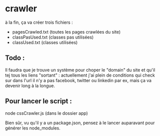 # crawler

à la fin, ça va créer trois fichiers :

+ pagesCrawled.txt (toutes les pages crawlées du site)
+ classPasUsed.txt (classes pas utilisées)
+ classUsed.txt (classes utilisées)

## Todo :
Il faudra que je trouve un système pour choper le "domain" du site et qu'il tej tous les liens "sortant" : actuellement j'ai plein de conditions qui check sur dans l'url 
il n'y a pas facebook, twitter ou linkedin par ex, mais ça va devenir long à la longue.

## Pour lancer le script : 
node cssCrawler.js (dans le dossier app)

Bien sûr, vu qu'il y a un package.json, pensez à le lancer auparavant pour générer les node_modules.
